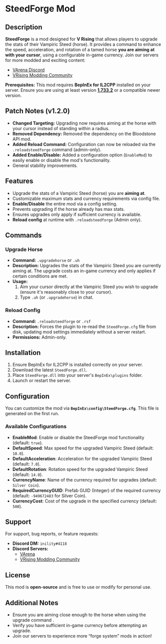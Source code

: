 # SteedForge Mod

## Description
**SteedForge** is a mod designed for **V Rising** that allows players to upgrade the stats of their Vampiric Steed (horse).
It provides a command to enhance the speed, acceleration, and rotation of a tamed horse **you are aiming at with your cursor**, using a configurable in-game currency.
Join our servers for more modded and exciting content:
- [VArena Discord](https://discord.gg/varena)
- [VRising Modding Community](https://wiki.vrisingmods.com)

**Prerequisites:** This mod requires **BepInEx for IL2CPP** installed on your server. Ensure you are using at least version [**1.733.2**](https://github.com/decaprime/VRising-Modding/releases/tag/1.733.2) or a compatible newer version.


## Patch Notes (v1.2.0)
- **Changed Targeting:** Upgrading now requires aiming at the horse with your cursor instead of standing within a radius.
- **Removed Dependency:** Removed the dependency on the Bloodstone API mod.
- **Added Reload Command:** Configuration can now be reloaded via the `.reloadsteedforge` command (admin-only).
- **Added Enable/Disable:** Added a configuration option (`EnableMod`) to easily enable or disable the mod's functionality.
- General stability improvements.

## Features
- Upgrade the stats of a Vampiric Steed (horse) you are **aiming at**.
- Customizable maximum stats and currency requirements via config file.
- **Enable/Disable** the entire mod via a config setting.
- Prevents upgrading if the horse already has max stats.
- Ensures upgrades only apply if sufficient currency is available.
- **Reload config** at runtime with `.reloadsteedforge` (Admin only).

## Commands

### Upgrade Horse
- **Command:** `.upgradehorse` or `.uh`
- **Description:** Upgrades the stats of the Vampiric Steed you are currently aiming at. The upgrade costs an in-game currency and only applies if certain conditions are met.
- **Usage:**
  1. Aim your cursor directly at the Vampiric Steed you wish to upgrade (ensure it's reasonably close to your cursor).
  2. Type `.uh` (or `.upgradehorse`) in chat.

### Reload Config
- **Command:** `.reloadsteedforge` or `.rsf`
- **Description:** Forces the plugin to re-read the `SteedForge.cfg` file from disk, updating mod settings immediately without a server restart.
- **Permissions:** Admin-only.

## Installation
1. Ensure BepInEx for IL2CPP is installed correctly on your server.
2. Download the latest `SteedForge.dll`.
3. Place `SteedForge.dll` into your server's `BepInEx\plugins` folder.
4. Launch or restart the server.

## Configuration
You can customize the mod via **`BepInEx\config\SteedForge.cfg`**. This file is generated on the first run.

### Available Configurations
- **EnableMod**: Enable or disable the SteedForge mod functionality (default: `true`).
- **DefaultSpeed**: Max speed for the upgraded Vampiric Steed (default: `10.0`).
- **DefaultAcceleration**: Acceleration for the upgraded Vampiric Steed (default: `7.0`).
- **DefaultRotation**: Rotation speed for the upgraded Vampiric Steed (default: `14.0`).
- **CurrencyName**: Name of the currency required for upgrades (default: `Silver Coin`).
- **RequiredCurrencyGUID**: Prefab GUID (Integer) of the required currency (default: `-949672483` for Silver Coin).
- **CurrencyCost**: Cost of the upgrade in the specified currency (default: `500`).

## Support
For support, bug reports, or feature requests:
- **Discord DM:** `inility#4118` 
- **Discord Servers:**
    - [VArena](https://discord.gg/varena)
    - [VRising Modding Community](https://wiki.vrisingmods.com)	
## License
This mod is **open-source** and is free to use or modify for personal use.

## Additional Notes
- Ensure you are aiming close enough to the horse when using the upgrade command .
- Verify you have sufficient in-game currency before attempting an upgrade.
- Join our servers to experience more “forge system” mods in action!